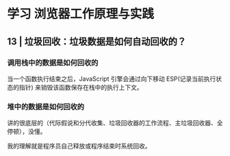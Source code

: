# 学习 浏览器工作原理与实践

## 13 | 垃圾回收：垃圾数据是如何自动回收的？

### 调用栈中的数据是如何回收的

当一个函数执行结束之后，JavaScript 引擎会通过向下移动 ESP(记录当前执行状态的指针) 来销毁该函数保存在栈中的执行上下文。

### 堆中的数据是如何回收的

讲的很底层的（代际假说和分代收集、垃圾回收器的工作流程、主垃圾回收器、全停顿），没懂。

我的理解就是程序员自己释放或程序结束时系统回收。
